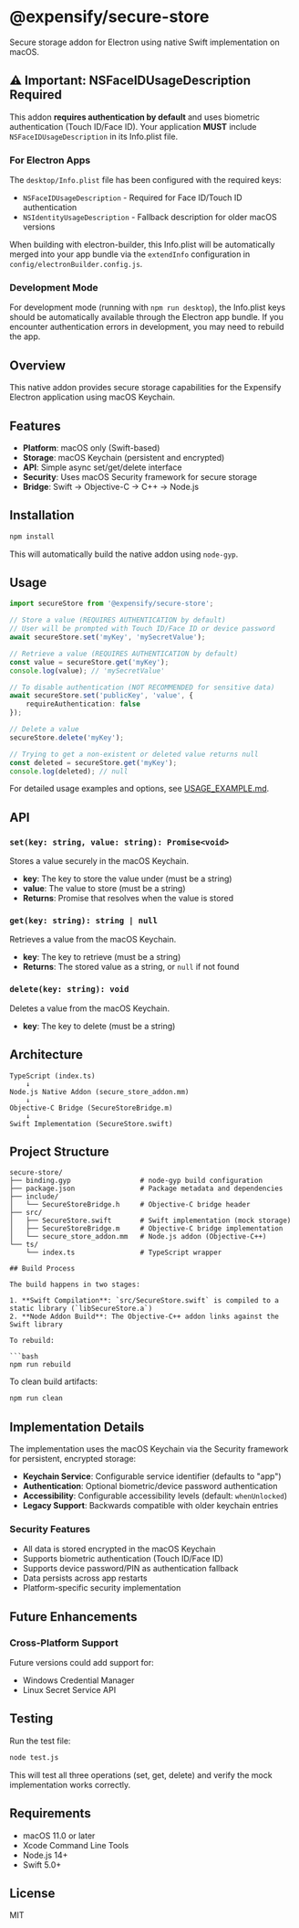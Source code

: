 # @expensify/secure-store

Secure storage addon for Electron using native Swift implementation on macOS.

## ⚠️ Important: NSFaceIDUsageDescription Required

This addon **requires authentication by default** and uses biometric authentication (Touch ID/Face ID). Your application **MUST** include `NSFaceIDUsageDescription` in its Info.plist file.

### For Electron Apps

The `desktop/Info.plist` file has been configured with the required keys:
- `NSFaceIDUsageDescription` - Required for Face ID/Touch ID authentication
- `NSIdentityUsageDescription` - Fallback description for older macOS versions

When building with electron-builder, this Info.plist will be automatically merged into your app bundle via the `extendInfo` configuration in `config/electronBuilder.config.js`.

### Development Mode

For development mode (running with `npm run desktop`), the Info.plist keys should be automatically available through the Electron app bundle. If you encounter authentication errors in development, you may need to rebuild the app.

## Overview

This native addon provides secure storage capabilities for the Expensify Electron application using macOS Keychain.

## Features

- **Platform**: macOS only (Swift-based)
- **Storage**: macOS Keychain (persistent and encrypted)
- **API**: Simple async set/get/delete interface
- **Security**: Uses macOS Security framework for secure storage
- **Bridge**: Swift → Objective-C → C++ → Node.js

## Installation

```bash
npm install
```

This will automatically build the native addon using `node-gyp`.

## Usage

```typescript
import secureStore from '@expensify/secure-store';

// Store a value (REQUIRES AUTHENTICATION by default)
// User will be prompted with Touch ID/Face ID or device password
await secureStore.set('myKey', 'mySecretValue');

// Retrieve a value (REQUIRES AUTHENTICATION by default)
const value = secureStore.get('myKey');
console.log(value); // 'mySecretValue'

// To disable authentication (NOT RECOMMENDED for sensitive data)
await secureStore.set('publicKey', 'value', {
    requireAuthentication: false
});

// Delete a value
secureStore.delete('myKey');

// Trying to get a non-existent or deleted value returns null
const deleted = secureStore.get('myKey');
console.log(deleted); // null
```

For detailed usage examples and options, see [USAGE_EXAMPLE.md](./USAGE_EXAMPLE.md).

## API

### `set(key: string, value: string): Promise<void>`

Stores a value securely in the macOS Keychain.

- **key**: The key to store the value under (must be a string)
- **value**: The value to store (must be a string)
- **Returns**: Promise that resolves when the value is stored

### `get(key: string): string | null`

Retrieves a value from the macOS Keychain.

- **key**: The key to retrieve (must be a string)
- **Returns**: The stored value as a string, or `null` if not found

### `delete(key: string): void`

Deletes a value from the macOS Keychain.

- **key**: The key to delete (must be a string)

## Architecture

```
TypeScript (index.ts)
    ↓
Node.js Native Addon (secure_store_addon.mm)
    ↓
Objective-C Bridge (SecureStoreBridge.m)
    ↓
Swift Implementation (SecureStore.swift)
```

## Project Structure

```
secure-store/
├── binding.gyp                 # node-gyp build configuration
├── package.json                # Package metadata and dependencies
├── include/
│   └── SecureStoreBridge.h     # Objective-C bridge header
├── src/
│   ├── SecureStore.swift       # Swift implementation (mock storage)
│   ├── SecureStoreBridge.m     # Objective-C bridge implementation
│   └── secure_store_addon.mm   # Node.js addon (Objective-C++)
└── ts/
    └── index.ts                # TypeScript wrapper

## Build Process

The build happens in two stages:

1. **Swift Compilation**: `src/SecureStore.swift` is compiled to a static library (`libSecureStore.a`)
2. **Node Addon Build**: The Objective-C++ addon links against the Swift library

To rebuild:

```bash
npm run rebuild
```

To clean build artifacts:

```bash
npm run clean
```

## Implementation Details

The implementation uses the macOS Keychain via the Security framework for persistent, encrypted storage:

- **Keychain Service**: Configurable service identifier (defaults to "app")
- **Authentication**: Optional biometric/device password authentication
- **Accessibility**: Configurable accessibility levels (default: `whenUnlocked`)
- **Legacy Support**: Backwards compatible with older keychain entries

### Security Features

- All data is stored encrypted in the macOS Keychain
- Supports biometric authentication (Touch ID/Face ID)
- Supports device password/PIN as authentication fallback
- Data persists across app restarts
- Platform-specific security implementation

## Future Enhancements

### Cross-Platform Support

Future versions could add support for:
- Windows Credential Manager
- Linux Secret Service API

## Testing

Run the test file:

```bash
node test.js
```

This will test all three operations (set, get, delete) and verify the mock implementation works correctly.

## Requirements

- macOS 11.0 or later
- Xcode Command Line Tools
- Node.js 14+
- Swift 5.0+

## License

MIT
